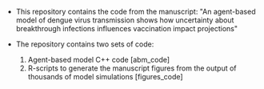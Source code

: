 * This repository contains the code from the manuscript: "An agent-based model of dengue virus transmission shows how uncertainty about breakthrough infections influences vaccination impact projections"

* The repository contains two sets of code:
  1) Agent-based model C++ code [abm_code]
  2) R-scripts to generate the manuscript figures from the output of thousands of model simulations [figures_code]
